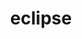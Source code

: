 ---
cc-type: hashtag
title: "eclipse"
hashtag: eclipse
plural: "eclipses"
tags:
  - Earth
  - Moon
  - Sun
---